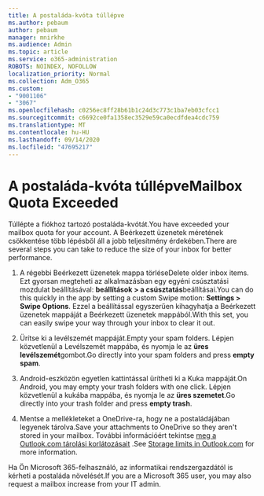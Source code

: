 ```yaml
---
title: A postaláda-kvóta túllépve
ms.author: pebaum
author: pebaum
manager: mnirkhe
ms.audience: Admin
ms.topic: article
ms.service: o365-administration
ROBOTS: NOINDEX, NOFOLLOW
localization_priority: Normal
ms.collection: Adm_O365
ms.custom:
- "9001106"
- "3067"
ms.openlocfilehash: c0256ec8ff28b61b1c24d3c773c1ba7eb03cfcc1
ms.sourcegitcommit: c6692ce0fa1358ec3529e59ca0ecdfdea4cdc759
ms.translationtype: MT
ms.contentlocale: hu-HU
ms.lasthandoff: 09/14/2020
ms.locfileid: "47695217"
---
```

# <a name="mailbox-quota-exceeded"></a><span data-ttu-id="7f773-102">A postaláda-kvóta túllépve</span><span class="sxs-lookup"><span data-stu-id="7f773-102">Mailbox Quota Exceeded</span></span>

<span data-ttu-id="7f773-103">Túllépte a fiókhoz tartozó postaláda-kvótát.</span><span class="sxs-lookup"><span data-stu-id="7f773-103">You have exceeded your mailbox quota for your account.</span></span> <span data-ttu-id="7f773-104">A Beérkezett üzenetek méretének csökkentése több lépésből áll a jobb teljesítmény érdekében.</span><span class="sxs-lookup"><span data-stu-id="7f773-104">There are several steps you can take to reduce the size of your inbox for better performance.</span></span>

1. <span data-ttu-id="7f773-105">A régebbi Beérkezett üzenetek mappa törlése</span><span class="sxs-lookup"><span data-stu-id="7f773-105">Delete older inbox items.</span></span> <span data-ttu-id="7f773-106">Ezt gyorsan megteheti az alkalmazásban egy egyéni csúsztatási mozdulat beállításával: **beállítások > a csúsztatás**beállításai.</span><span class="sxs-lookup"><span data-stu-id="7f773-106">You can do this quickly in the app by setting a custom Swipe motion: **Settings > Swipe Options**.</span></span> <span data-ttu-id="7f773-107">Ezzel a beállítással egyszerűen kihagyhatja a Beérkezett üzenetek mappáját a Beérkezett üzenetek mappából.</span><span class="sxs-lookup"><span data-stu-id="7f773-107">With this set, you can easily swipe your way through your inbox to clear it out.</span></span>

2. <span data-ttu-id="7f773-108">Ürítse ki a levélszemét mappáját.</span><span class="sxs-lookup"><span data-stu-id="7f773-108">Empty your spam folders.</span></span> <span data-ttu-id="7f773-109">Lépjen közvetlenül a Levélszemét mappába, és nyomja le az **üres levélszemét**gombot.</span><span class="sxs-lookup"><span data-stu-id="7f773-109">Go directly into your spam folders and press **empty spam**.</span></span>

3. <span data-ttu-id="7f773-110">Android-eszközön egyetlen kattintással ürítheti ki a Kuka mappáját.</span><span class="sxs-lookup"><span data-stu-id="7f773-110">On Android, you may empty your trash folders with one click.</span></span> <span data-ttu-id="7f773-111">Lépjen közvetlenül a kukába mappába, és nyomja le az **üres szemetet**.</span><span class="sxs-lookup"><span data-stu-id="7f773-111">Go directly into your trash folder and press **empty trash**.</span></span> 

4. <span data-ttu-id="7f773-112">Mentse a mellékleteket a OneDrive-ra, hogy ne a postaládájában legyenek tárolva.</span><span class="sxs-lookup"><span data-stu-id="7f773-112">Save your attachments to OneDrive so they aren't stored in your mailbox.</span></span> <span data-ttu-id="7f773-113">További információért tekintse [meg a Outlook.com tárolási korlátozásait](https://support.office.com/article/storage-limits-in-outlook-com-7ac99134-69e5-4619-ac0b-2d313bba5e9e) .</span><span class="sxs-lookup"><span data-stu-id="7f773-113">See [Storage limits in Outlook.com](https://support.office.com/article/storage-limits-in-outlook-com-7ac99134-69e5-4619-ac0b-2d313bba5e9e) for more information.</span></span> 

<span data-ttu-id="7f773-114">Ha Ön Microsoft 365-felhasználó, az informatikai rendszergazdától is kérheti a postaláda növelését.</span><span class="sxs-lookup"><span data-stu-id="7f773-114">If you are a Microsoft 365 user, you may also request a mailbox increase from your IT admin.</span></span>